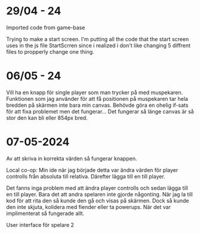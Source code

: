 # 29/04 - 24

Imported code from game-base

Trying to make a start screen.
I'm putting all the code that the start screen uses in the js file StartScrren since i realized i don't like changing 5 diffrent files to propperly change one thing.

# 06/05 - 24
Vill ha en knapp för single player som man trycker på med muspekaren.
Funktionen som jag använder för att få positionen på muspekaren tar hela bredden på skärmen inte bara min canvas.
Behövde göra en ohelig if-sats för att fixa problemet men det fungerar...
Det fungerar så länge canvas är så stor den kan bli eller 854px bred.

# 07-05-2024
Av att skriva in korrekta värden så fungerar knappen.

Local co-op:
Min ide när jag började detta var ändra värden för player controlls från absoluta till relativa. 
Därefter lägga till en till player.

Det fanns inga problem med att ändra player controlls och sedan lägga till en till player.
Bara det att andra spelaren inte gjorde någonting.
När jag la till kod för att rita den så kunde den gå och visas på skärmen.
Dock så kunde den inte skjuta, kolidera med fiender eller ta powerups.
När det var implimenterat så fungerade allt.

User interface för spelare 2

